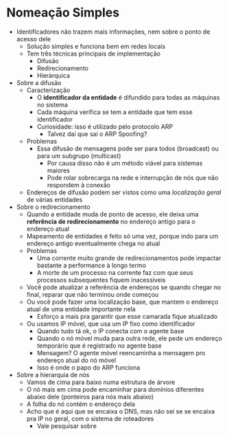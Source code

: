 # Nomeação Simples
- Identificadores não trazem mais informações, nem sobre o ponto de acesso dele
	- Solução simples e funciona bem em redes locais
	- Tem três técnicas principais de implementação
		- Difusão 
		- Redirecionamento
		- Hierárquica
- Sobre a difusão
	- Caracterização
		- O **identificador da entidade** é difundido para todas as máquinas no sistema
		- Cada máquina verifica se tem a entidade que tem esse identificador
		- Curiosidade: isso é utilizado pelo protocolo ARP
			- Talvez daí que sai o ARP Spoofing?
	- Problemas
		- Essa difusão de mensagens pode ser para todos (broadcast) ou para um subgrupo (multicast)
			- Por causa disso não é um método viável para sistemas maiores
			- Pode rolar sobrecarga na rede e interrupção de nós que não respondem à conexão 
	- Endereços de difusão podem ser vistos como uma _localização geral_ de várias entidades
- Sobre o redirecionamento
	- Quando a entidade muda de ponto de acesso, ele deixa uma **referência de redirecionamento** no endereço antigo para o endereço atual
	- Mapeamento de entidades é feito só uma vez, porque indo para um endereço antigo eventualmente chega no atual
	- Problemas
		- Uma corrente muito grande de redirecionamentos pode impactar bastante a performance à longo termo
		- A morte de um processo na corrente faz com que seus processos subsequentes fiquem inacessíveis
	- Você pode atualizar a referência de endereços se quando chegar no final, reparar que não terminou onde começou
	- Ou você pode fazer uma localização base, que mantem o endereço atual de uma entidade importante nela
		- Esforço a mais pra garantir que esse camarada fique atualizado
	- Ou usamos IP móvel, que usa um IP fixo como identificador
		- Quando tudo tá ok, o IP conecta com o agente base
		- Quando o nó móvel muda para outra rede, ele pede um endereço temporário que é registrado no agente base
		- Mensagem? O agente móvel reencaminha a mensagem pro endereço atual do nó móvel
		- Isso é onde o papo do ARP funciona
- Sobre a hierarquia de nós
	- Vamos de cima para baixo numa estrutura de árvore
	- O nó mais em cima pode encaminhar para domínios diferentes abaixo dele (ponteiros para nós mais abaixo)
	- A folha do nó contém o endereço dela
	- Acho que é aqui que se encaixa o DNS, mas não sei se se encaixa pra IP no geral, com o sistema de roteadores
		- Vale pesquisar sobre
